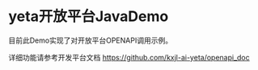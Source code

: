 # yeta开放平台JavaDemo

目前此Demo实现了对开放平台OPENAPI调用示例。

详细功能请参考开发平台文档 https://github.com/kxjl-ai-yeta/openapi_doc
